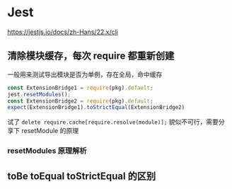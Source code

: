 

# Jest

https://jestjs.io/docs/zh-Hans/22.x/cli

## 清除模块缓存，每次 require 都重新创建

一般用来测试导出模块是否为单例，存在全局，命中缓存
```js
const ExtensionBridge1 = require(pkg).default;
jest.resetModules();
const ExtensionBridge2 = require(pkg).default;
expect(ExtensionBridge1).toStrictEqual(ExtensionBridge2)
```

试了 `delete require.cache[require.resolve(module)];` 貌似不可行，需要分享下 resetModule 的原理

### resetModules 原理解析

## toBe toEqual toStrictEqual 的区别
